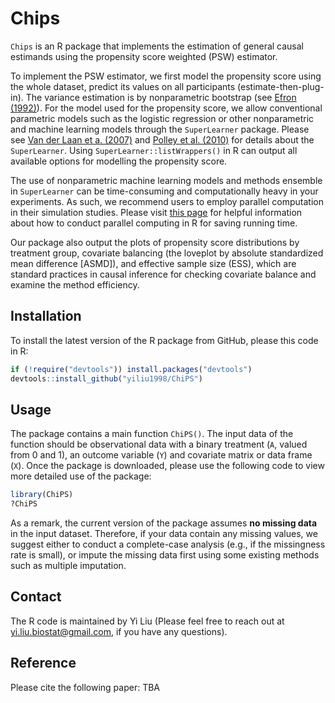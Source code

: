 # Chips
`Chips` is an R package that implements the estimation of general causal estimands using the propensity score weighted (PSW) estimator. 

To implement the PSW estimator, we first model the propensity score using the whole dataset, predict its values on all participants (estimate-then-plug-in). The variance estimation is by nonparametric bootstrap (see [Efron (1992)](https://link.springer.com/chapter/10.1007/978-1-4612-4380-9_41)). For the model used for the propensity score, we allow conventional parametric models such as the logistic regression or other nonparametric and machine learning models through the `SuperLearner` package. Please see [Van der Laan et a. (2007)](https://www.degruyter.com/document/doi/10.2202/1544-6115.1309/html) and [Polley et al. (2010)](https://biostats.bepress.com/ucbbiostat/paper266/?TB_iframe=true&width=370.8&height=658) for details about the `SuperLearner`. Using `SuperLearner::listWrappers()` in R can output all available options for modelling the propensity score. 

The use of nonparametric machine learning models and methods ensemble in `SuperLearner` can be time-consuming and computationally heavy in your experiments. As such, we recommend users to employ parallel computation in their simulation studies. Please visit [this page](https://cran.r-project.org/web/packages/doParallel/vignettes/gettingstartedParallel.pdf) for helpful information about how to conduct parallel computing in R for saving running time. 

Our package also output the plots of propensity score distributions by treatment group, covariate balancing (the loveplot by absolute standardized mean difference [ASMD]), and effective sample size (ESS), which are standard practices in causal inference for checking covariate balance and examine the method efficiency. 

## Installation
To install the latest version of the R package from GitHub, please this code in R:

```r
if (!require("devtools")) install.packages("devtools")
devtools::install_github("yiliu1998/ChiPS")
```

## Usage
The package contains a main function `ChiPS()`. The input data of the function should be observational data with a binary treatment (`A`, valued from 0 and 1), an outcome variable (`Y`) and covariate matrix or data frame (`X`). Once the package is downloaded, please use the following code to view more detailed use of the package:

```r
library(ChiPS)
?ChiPS
```
As a remark, the current version of the package assumes **no missing data** in the input dataset. Therefore, if your data contain any missing values, we suggest either to conduct a complete-case analysis (e.g., if the missingness rate is small), or impute the missing data first using some existing methods such as multiple imputation. 

## Contact
The R code is maintained by Yi Liu (Please feel free to reach out at yi.liu.biostat@gmail.com, if you have any questions).

## Reference
Please cite the following paper:
TBA
